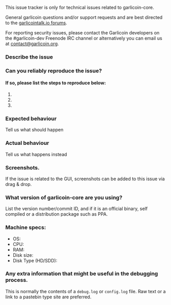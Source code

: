 <!--- Remove sections that do not apply -->

This issue tracker is only for technical issues related to garlicoin-core.

General garlicoin questions and/or support requests and are best directed to the [garlicointalk.io forums](https://garlicointalk.io/).

For reporting security issues, please contact the Garlicoin developers on the #garlicoin-dev Freenode IRC channel or alternatively you can email us at contact@garlicoin.org.

### Describe the issue

### Can you reliably reproduce the issue?
#### If so, please list the steps to reproduce below:
1.
2.
3.

### Expected behaviour
Tell us what should happen

### Actual behaviour
Tell us what happens instead

### Screenshots.
If the issue is related to the GUI, screenshots can be added to this issue via drag & drop.

### What version of garlicoin-core are you using?
List the version number/commit ID, and if it is an official binary, self compiled or a distribution package such as PPA.

### Machine specs:
- OS:
- CPU:
- RAM:
- Disk size:
- Disk Type (HD/SDD):

### Any extra information that might be useful in the debugging process.
This is normally the contents of a `debug.log` or `config.log` file. Raw text or a link to a pastebin type site are preferred.
